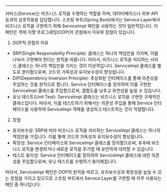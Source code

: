 -----
서비스(Service)는 비즈니스 로직을 수행하는 역할을 하며, 데이터베이스나 외부 API 등과의 상호작용을 담당합니다. 스프링 부트(Spring Boot)에서는 Service Layer에서 비즈니스 로직을 구현하기 위해 ServiceImpl 패턴을 사용하는 것이 일반적입니다. 이 패턴은 객체 지향 프로그래밍(OOP)의 관점에서 이유와 장점이 있습니다.

1.  OOP적 관점의 이유

-   SRP(Single Responsibility Principle): 클래스는 하나의 책임만을 가지며, 이를 나눠서 구현해야 한다는 원칙을 따릅니다. 따라서, 비즈니스 로직을 처리하는 서비스 클래스는 하나의 책임만을 가지는 것이 이상적입니다. ServiceImpl 클래스를 별도로 분리함으로써, 코드의 가독성과 유지보수성이 향상됩니다.
-   DIP(Dependency Inversion Principle): 추상화된 인터페이스를 통해 의존성을 주입하는 것을 원칙으로 합니다. Service 인터페이스를 정의하여 이를 구현한 ServiceImpl 클래스를 주입함으로써, 결합도를 낮추고 유연성을 높일 수 있습니다.
-   유닛 테스트(Unit Test): ServiceImpl 클래스는 비즈니스 로직을 구현한 구체적인 클래스입니다. 따라서, 이를 테스트하기 위해서는 의존성 주입을 통해 Service 인터페이스를 사용하여 ServiceImpl 객체를 생성하고 테스트하는 것이 적절합니다.

2.  장점

-   유지보수성: SRP에 따라 비즈니스 로직을 처리하는 ServiceImpl 클래스는 하나의 책임만을 가집니다. 이를 통해 코드의 가독성과 유지보수성이 향상됩니다.
-   확장성: Service 인터페이스와 ServiceImpl 클래스를 정의함으로써, 추후에 비즈니스 로직을 변경하거나 새로운 로직을 추가할 때 유연하게 대처할 수 있습니다.
-   테스트 용이성: Service 인터페이스를 정의하여 ServiceImpl 클래스에 대한 의존성을 주입함으로써, 유닛 테스트를 수행하기 용이해집니다.

따라서, ServiceImpl 패턴은 OOP의 원칙을 따르고, 유지보수성과 확장성을 높일 수 있는 장점을 가지고 있으므로 스프링 부트에서 Service Layer를 구현할 때 자주 사용되는 패턴 중 하나입니다.